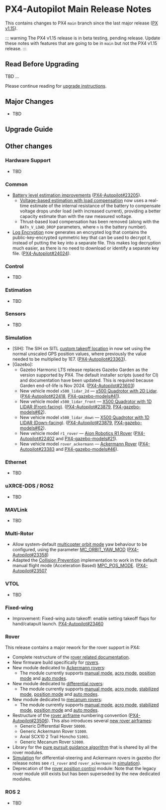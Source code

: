 # PX4-Autopilot Main Release Notes

<Badge type="danger" text="Alpha" />

This contains changes to PX4 `main` branch since the last major release ([PX v1.15](../releases/1.15.md)).

::: warning
The PX4 v1.15 release is in beta testing, pending release.
Update these notes with features that are going to be in `main` but not the PX4 v1.15 release.
:::

## Read Before Upgrading

TBD …

Please continue reading for [upgrade instructions](#upgrade-guide).

## Major Changes

- TBD

## Upgrade Guide

## Other changes

### Hardware Support

- TBD

### Common

- [Battery level estimation improvements](../config/battery.md) ([PX4-Autopilot#23205](https://github.com/PX4/PX4-Autopilot/pull/23205)).
  - [Voltage-based estimation with load compensation](../config/battery.md#voltage-based-estimation-with-load-compensation) now uses a real-time estimate of the internal resistance of the battery to compensate voltage drops under load (with increased current), providing a better capacity estimate than with the raw measured voltage.
  - Thrust-based load compensation has been removed (along with the `BATn_V_LOAD_DROP` parameters, where `n` is the battery number).
- [Log Encryption](../dev_log/log_encryption.html) now generates an encrypted log that contains the public-key-encrypted symmetric key that can be used to decrypt it, instead of putting the key into a separate file.
  This makes log decryption much easier, as there is no need to download or identify a separate key file.
  ([PX4-Autopilot#24024](https://github.com/PX4/PX4-Autopilot/pull/24024)).
  
### Control

- TBD

### Estimation

- TBD

### Sensors

- TBD

### Simulation

- [SIH]: The SIH on SITL [custom takeoff location](../sim_sih/index.md#set-custom-takeoff-location) in now set using the normal unscaled GPS position values, where previously the value needed to be multiplied by 1E7.
  ([PX4-Autopilot#23363](https://github.com/PX4/PX4-Autopilot/pull/23363)).
- [Gazebo]:
  - Gazebo Harmonic LTS release replaces Gazebo Garden as the version supported by PX4.
    The default installer scripts (used for CI) and documentation have been updated.
    This is required because Garden end-of-life is Nov 2024.
    ([PX4-Autopilot#23603](https://github.com/PX4/PX4-Autopilot/pull/23603))
  - New vehicle model `x500_lidar_2d` — [x500 Quadrotor with 2D Lidar](../sim_gazebo_gz/vehicles.md#x500-quadrotor-with-2d-lidar). ([PX4-Autopilot#22418](https://github.com/PX4/PX4-Autopilot/pull/22418), [PX4-gazebo-models#41](https://github.com/PX4/PX4-gazebo-models/pull/41)).
  - New vehicle model `x500_lidar_front` — [X500 Quadrotor with 1D LIDAR (Front-facing)](../sim_gazebo_gz/vehicles.md#x500-quadrotor-with-1d-lidar-front-facing). ([PX4-Autopilot#23879](https://github.com/PX4/PX4-Autopilot/pull/23879), [PX4-gazebo-models#62](https://github.com/PX4/PX4-gazebo-models/pull/62/files)).
  - New vehicle model `x500_lidar_down` — [X500 Quadrotor with 1D LIDAR (Down-facing)](../sim_gazebo_gz/vehicles.md#x500-quadrotor-with-1d-lidar-down-facing). ([PX4-Autopilot#23879](https://github.com/PX4/PX4-Autopilot/pull/23879), [PX4-gazebo-models#62](https://github.com/PX4/PX4-gazebo-models/pull/62/files)).
  - New vehicle model `r1_rover` — [Aion Robotics R1 Rover](../sim_gazebo_gz/vehicles.md#differential-rover) ([PX4-Autopilot#22402](https://github.com/PX4/PX4-Autopilot/pull/22402) and [PX4-gazebo-models#21](https://github.com/PX4/PX4-gazebo-models/pull/21)).
  - New vehicle model `rover_ackermann` — [Ackermann Rover](../sim_gazebo_gz/vehicles.md#ackermann-rover) ([PX4-Autopilot#23383](https://github.com/PX4/PX4-Autopilot/pull/23383) and [PX4-gazebo-models#46](https://github.com/PX4/PX4-gazebo-models/pull/46)).

### Ethernet

- TBD

### uXRCE-DDS / ROS2

- TBD

### MAVLink

- TBD

### Multi-Rotor

- Allow system-default [multicopter orbit mode](../flight_modes_mc/orbit.md) yaw behaviour to be configured, using the parameter [MC_ORBIT_YAW_MOD](../advanced_config/parameter_reference.md#MC_ORBIT_YAW_MOD) ([PX4-Autopilot#23358](https://github.com/PX4/PX4-Autopilot/pull/23358))
- Adapted the [Collision Prevention](../computer_vision/collision_prevention.md) implementation to work in the default manual flight mode (Acceleration Based) [MPC_POS_MODE](../advanced_config/parameter_reference.md#MPC_POS_MODE). ([PX4-Autopilot#23507](https://github.com/PX4/PX4-Autopilot/pull/23507)

### VTOL

- TBD

### Fixed-wing

- Improvement: Fixed-wing auto takeoff: enable setting takeoff flaps for hand/catapult launch. [PX4-Autopilot#23460](https://github.com/PX4/PX4-Autopilot/pull/23460)

### Rover

This release contains a major rework for the rover support in PX4:

- Complete restructure of the [rover related documentation](../frames_rover/index.md).
- New firmware build specifically for [rovers](../frames_rover/index.md#flashing-the-rover-build).
- New module dedicated to [Ackermann rovers](../frames_rover/ackermann.md):
  - The module currently supports [manual mode](../flight_modes_rover/ackermann.md#manual-mode), [acro mode](../flight_modes_rover/ackermann.md#acro-mode), [position mode](../flight_modes_rover/ackermann.md#position-mode) and [auto modes](../flight_modes_rover/ackermann.md#auto-modes).
- New module dedicated to [differential rovers](../frames_rover/differential.md):
  - The module currently supports [manual mode](../flight_modes_rover/differential.md#manual-mode), [acro mode](../flight_modes_rover/differential.md#acro-mode), [stabilized mode](../flight_modes_rover/differential.md#stabilized-mode), [position mode](../flight_modes_rover/differential.md#position-mode) and [auto modes](../flight_modes_rover/differential.md#auto-modes).
- New module dedicated to [mecanum rovers](../frames_rover/mecanum.md):
  - The module currently supports [manual mode](../flight_modes_rover/mecanum.md#manual-mode), [acro mode](../flight_modes_rover/mecanum.md#acro-mode), [stabilized mode](../flight_modes_rover/mecanum.md#stabilized-mode), [position mode](../flight_modes_rover/mecanum.md#position-mode) and [auto modes](../flight_modes_rover/mecanum.md#auto-modes).
- Restructure of the [rover airframe](../airframes/airframe_reference.md#rover) numbering convention ([PX4-Autopilot#23506](https://github.com/PX4/PX4-Autopilot/pull/23506)).
  This also introduces several [new rover airframes](../airframes/airframe_reference.md#rover):
  - Generic Differential Rover `50000`.
  - Generic Ackermann Rover `51000`.
  - Axial SCX10 2 Trail Honcho `51001`.
  - Generic Mecanum Rover `52000`.
- Library for the [pure pursuit guidance algorithm](../config_rover/differential.md#pure-pursuit-guidance-logic) that is shared by all the rover modules.
- [Simulation](../frames_rover/index.md#simulation) for differential-steering and Ackermann rovers in gazebo (for release notes see `r1_rover` and `rover_ackermann` in [simulation](#simulation)).
- Deprecation of the [rover position control](../frames_rover/rover_position_control.md) module: Note that the legacy rover module still exists but has been superseded by the new dedicated modules.

### ROS 2

- TBD

